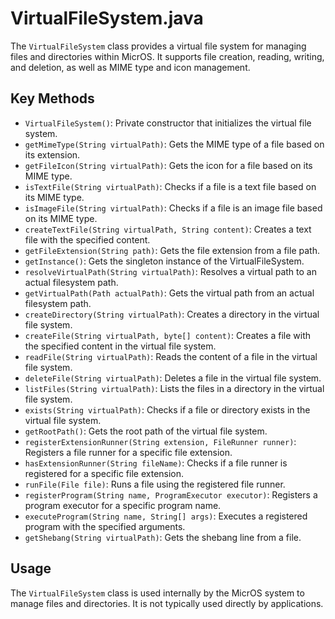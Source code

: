 # VirtualFileSystem.java

The `VirtualFileSystem` class provides a virtual file system for managing files and directories within MicrOS. It supports file creation, reading, writing, and deletion, as well as MIME type and icon management.

## Key Methods

- `VirtualFileSystem()`: Private constructor that initializes the virtual file system.
- `getMimeType(String virtualPath)`: Gets the MIME type of a file based on its extension.
- `getFileIcon(String virtualPath)`: Gets the icon for a file based on its MIME type.
- `isTextFile(String virtualPath)`: Checks if a file is a text file based on its MIME type.
- `isImageFile(String virtualPath)`: Checks if a file is an image file based on its MIME type.
- `createTextFile(String virtualPath, String content)`: Creates a text file with the specified content.
- `getFileExtension(String path)`: Gets the file extension from a file path.
- `getInstance()`: Gets the singleton instance of the VirtualFileSystem.
- `resolveVirtualPath(String virtualPath)`: Resolves a virtual path to an actual filesystem path.
- `getVirtualPath(Path actualPath)`: Gets the virtual path from an actual filesystem path.
- `createDirectory(String virtualPath)`: Creates a directory in the virtual file system.
- `createFile(String virtualPath, byte[] content)`: Creates a file with the specified content in the virtual file system.
- `readFile(String virtualPath)`: Reads the content of a file in the virtual file system.
- `deleteFile(String virtualPath)`: Deletes a file in the virtual file system.
- `listFiles(String virtualPath)`: Lists the files in a directory in the virtual file system.
- `exists(String virtualPath)`: Checks if a file or directory exists in the virtual file system.
- `getRootPath()`: Gets the root path of the virtual file system.
- `registerExtensionRunner(String extension, FileRunner runner)`: Registers a file runner for a specific file extension.
- `hasExtensionRunner(String fileName)`: Checks if a file runner is registered for a specific file extension.
- `runFile(File file)`: Runs a file using the registered file runner.
- `registerProgram(String name, ProgramExecutor executor)`: Registers a program executor for a specific program name.
- `executeProgram(String name, String[] args)`: Executes a registered program with the specified arguments.
- `getShebang(String virtualPath)`: Gets the shebang line from a file.

## Usage

The `VirtualFileSystem` class is used internally by the MicrOS system to manage files and directories. It is not typically used directly by applications.
